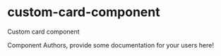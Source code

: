 custom-card-component
===============================================
Custom card component

Component Authors, provide some documentation for your users here!
